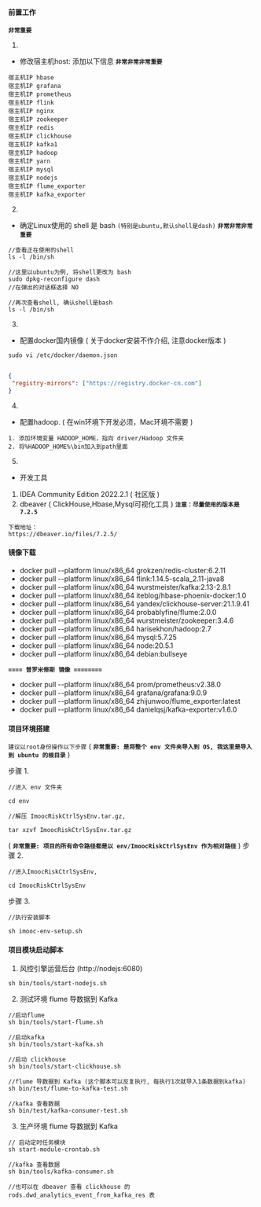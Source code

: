 
#### 前置工作
**`非常重要`**

1. 
* 修改宿主机host: 添加以下信息
**`非常非常非常重要`**
```
宿主机IP hbase
宿主机IP grafana
宿主机IP prometheus
宿主机IP flink
宿主机IP nginx
宿主机IP zookeeper
宿主机IP redis
宿主机IP clickhouse
宿主机IP kafka1
宿主机IP hadoop
宿主机IP yarn
宿主机IP mysql
宿主机IP nodejs
宿主机IP flume_exporter
宿主机IP kafka_exporter

```


2. 
* 确定Linux使用的 shell 是 bash 
`(特别是ubuntu,默认shell是dash)`
**`非常非常非常重要`**
```
//查看正在使用的shell
ls -l /bin/sh

//这里以ubuntu为例, 将shell更改为 bash
sudo dpkg-reconfigure dash
//在弹出的对话框选择 NO

//再次查看shell, 确认shell是bash
ls -l /bin/sh

```


3. 
* 配置docker国内镜像 ( 关于docker安装不作介绍, 注意docker版本 )
```
sudo vi /etc/docker/daemon.json
```
```json

{
 "registry-mirrors": ["https://registry.docker-cn.com"]
}

```

4. 
* 配置hadoop. ( 在win环境下开发必须，Mac环境不需要 )
```
1. 添加环境变量 HADOOP_HOME，指向 driver/Hadoop 文件夹
2. 将%HADOOP_HOME%\bin加入到path里面
```

5.
* 开发工具
1. IDEA Community Edition 2022.2.1 ( 社区版 )
3. dbeaver ( ClickHouse,Hbase,Mysql可视化工具 )
**`注意：尽量使用的版本是 7.2.5`**
```
下载地址：
https://dbeaver.io/files/7.2.5/
``` 


#### 镜像下载
* docker pull --platform linux/x86_64 grokzen/redis-cluster:6.2.11
* docker pull --platform linux/x86_64 flink:1.14.5-scala_2.11-java8
* docker pull --platform linux/x86_64 wurstmeister/kafka:2.13-2.8.1
* docker pull --platform linux/x86_64 iteblog/hbase-phoenix-docker:1.0
* docker pull --platform linux/x86_64 yandex/clickhouse-server:21.1.9.41
* docker pull --platform linux/x86_64 probablyfine/flume:2.0.0
* docker pull --platform linux/x86_64 wurstmeister/zookeeper:3.4.6
* docker pull --platform linux/x86_64 harisekhon/hadoop:2.7
* docker pull --platform linux/x86_64 mysql:5.7.25
* docker pull --platform linux/x86_64 node:20.5.1
* docker pull --platform linux/x86_64 debian:bullseye


**`==== 普罗米修斯 镜像 ========`**
* docker pull --platform linux/x86_64 prom/prometheus:v2.38.0
* docker pull --platform linux/x86_64 grafana/grafana:9.0.9
* docker pull --platform linux/x86_64 zhijunwoo/flume_exporter:latest
* docker pull --platform linux/x86_64 danielqsj/kafka-exporter:v1.6.0


#### 项目环境搭建

`建议以root身份操作以下步骤`
( **`非常重要: 是将整个 env 文件夹导入到 OS, 我这里是导入到 ubuntu 的根目录`** )

步骤 1. 
```
//进入 env 文件夹

cd env

//解压 ImoocRiskCtrlSysEnv.tar.gz, 

tar xzvf ImoocRiskCtrlSysEnv.tar.gz

```

( **`非常重要: 项目的所有命令路径都是以 env/ImoocRiskCtrlSysEnv 作为相对路径`** )
步骤 2. 
```
//进入ImoocRiskCtrlSysEnv, 

cd ImoocRiskCtrlSysEnv

```

步骤 3.
```
//执行安装脚本

sh imooc-env-setup.sh
```

#### 项目模块启动脚本
1. 风控引擎运营后台 (http://nodejs:6080)
```
sh bin/tools/start-nodejs.sh

```
2. 测试环境 flume 导数据到 Kafka
```
//启动flume
sh bin/tools/start-flume.sh

//启动kafka
sh bin/tools/start-kafka.sh

//启动 clickhouse
sh bin/tools/start-clickhouse.sh

//flume 导数据到 Kafka (这个脚本可以反复执行, 每执行1次就导入1条数据到kafka)
sh bin/test/flume-to-kafka-test.sh

//kafka 查看数据
sh bin/test/kafka-consumer-test.sh

```

3. 生产环境 flume 导数据到 Kafka
```
// 启动定时任务模块
sh start-module-crontab.sh

//kafka 查看数据
sh bin/tools/kafka-consumer.sh

//也可以在 dbeaver 查看 clickhouse 的 rods.dwd_analytics_event_from_kafka_res 表

```
